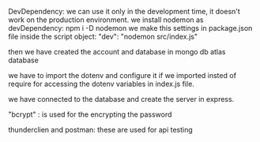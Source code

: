 DevDependency: we can use it only in the development time, it doesn't work on the production environment.
we install nodemon as devDependency: npm i -D nodemon
we make this settings in package.json file inside the script object: "dev": "nodemon src/index.js"

<!--* We install prettier: npm i -D prettier
we create .prettierrc file for the prettier settings 
we create .prettierignore file to tell the prettier to ignore or do not apply your settings to these files -->

then we have created the account and database in mongo db atlas database


we have to import the dotenv and configure it if we imported insted of require for accessing the dotenv variables in index.js file.

we have connected to the database and create the server in express.

 "bcrypt" : is used for the encrypting the password

 thunderclien and postman: these are used for api testing 